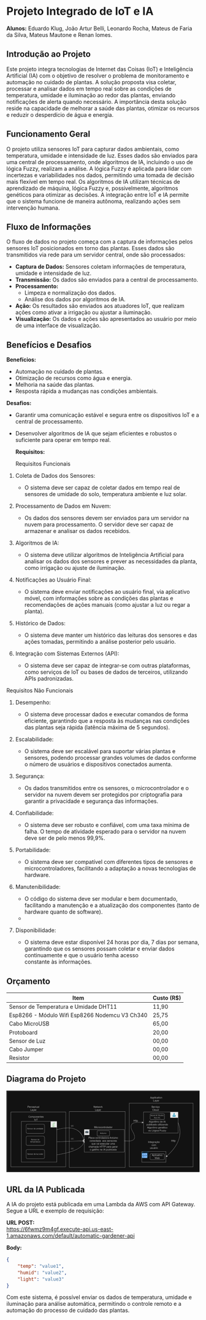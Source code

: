 
# Projeto Integrado de IoT e IA

**Alunos:** Eduardo Klug, João Artur Belli, Leonardo Rocha, Mateus de Faria da Silva, Mateus Mautone e Renan Iomes.

## Introdução ao Projeto
Este projeto integra tecnologias de Internet das Coisas (IoT) e Inteligência Artificial (IA) com o objetivo de resolver o problema de monitoramento e automação no cuidado de plantas. A solução proposta visa coletar, processar e analisar dados em tempo real sobre as condições de temperatura, umidade e iluminação ao redor das plantas, enviando notificações de alerta quando necessário. A importância desta solução reside na capacidade de melhorar a saúde das plantas, otimizar os recursos e reduzir o desperdício de água e energia.

## Funcionamento Geral
O projeto utiliza sensores IoT para capturar dados ambientais, como temperatura, umidade e intensidade de luz. Esses dados são enviados para uma central de processamento, onde algoritmos de IA, incluindo o uso de lógica Fuzzy, realizam a análise. A lógica Fuzzy é aplicada para lidar com incertezas e variabilidades nos dados, permitindo uma tomada de decisão mais flexível em tempo real. Os algoritmos de IA utilizam técnicas de aprendizado de máquina, lógica Fuzzy e, possivelmente, algoritmos genéticos para otimizar as decisões. A integração entre IoT e IA permite que o sistema funcione de maneira autônoma, realizando ações sem intervenção humana.

## Fluxo de Informações
O fluxo de dados no projeto começa com a captura de informações pelos sensores IoT posicionados em torno das plantas. Esses dados são transmitidos via rede para um servidor central, onde são processados:

- **Captura de Dados:** Sensores coletam informações de temperatura, umidade e intensidade de luz.
- **Transmissão:** Os dados são enviados para a central de processamento.
- **Processamento:** 
  - Limpeza e normalização dos dados.
  - Análise dos dados por algoritmos de IA.
- **Ação:** Os resultados são enviados aos atuadores IoT, que realizam ações como ativar a irrigação ou ajustar a iluminação.
- **Visualização:** Os dados e ações são apresentados ao usuário por meio de uma interface de visualização.

## Benefícios e Desafios
**Benefícios:**

- Automação no cuidado de plantas.
- Otimização de recursos como água e energia.
- Melhoria na saúde das plantas.
- Resposta rápida a mudanças nas condições ambientais.

**Desafios:**

- Garantir uma comunicação estável e segura entre os dispositivos IoT e a central de processamento.
- Desenvolver algoritmos de IA que sejam eficientes e robustos o suficiente para operar em tempo real.

  **Requisitos:**

  Requisitos Funcionais

1. Coleta de Dados dos Sensores:
   - O sistema deve ser capaz de coletar dados em tempo real de sensores de umidade do solo, temperatura ambiente e luz solar.

2. Processamento de Dados em Nuvem:
   - Os dados dos sensores devem ser enviados para um servidor na nuvem para processamento. O servidor deve ser capaz de armazenar e analisar os dados recebidos.

3. Algoritmos de IA:
   - O sistema deve utilizar algoritmos de Inteligência Artificial para analisar os dados dos sensores e prever as necessidades da planta, como irrigação ou ajuste de iluminação.

4. Notificações ao Usuário Final:
   - O sistema deve enviar notificações ao usuário final, via aplicativo móvel, com informações sobre as condições das plantas e recomendações de ações manuais (como ajustar a luz ou regar a planta).

5. Histórico de Dados:
   - O sistema deve manter um histórico das leituras dos sensores e das ações tomadas, permitindo a análise posterior pelo usuário.

6. Integração com Sistemas Externos (API):
   - O sistema deve ser capaz de integrar-se com outras plataformas, como serviços de IoT ou bases de dados de terceiros, utilizando APIs padronizadas.



 Requisitos Não Funcionais

1. Desempenho:
   - O sistema deve processar dados e executar comandos de forma eficiente, garantindo que a resposta às mudanças nas condições das plantas seja rápida (latência máxima de 5 segundos).

2. Escalabilidade:
   - O sistema deve ser escalável para suportar várias plantas e sensores, podendo processar grandes volumes de dados conforme o número de usuários e dispositivos conectados aumenta.

3. Segurança:
   - Os dados transmitidos entre os sensores, o microcontrolador e o servidor na nuvem devem ser protegidos por criptografia para garantir a privacidade e segurança das informações.

4. Confiabilidade:
   - O sistema deve ser robusto e confiável, com uma taxa mínima de falha. O tempo de atividade esperado para o servidor na nuvem deve ser de pelo menos 99,9%.

5. Portabilidade:
   - O sistema deve ser compatível com diferentes tipos de sensores e microcontroladores, facilitando a adaptação a novas tecnologias de hardware.

6. Manutenibilidade:
   - O código do sistema deve ser modular e bem documentado, facilitando a manutenção e a atualização dos componentes (tanto de hardware quanto de software).
   - 
7. Disponibilidade:
   - O sistema deve estar disponível 24 horas por dia, 7 dias por semana, garantindo que os sensores possam coletar e enviar dados continuamente e que o usuário tenha acesso constante às informações.

## Orçamento
| Item                                   | Custo (R$) |
|----------------------------------------|------------|
| Sensor de Temperatura e Umidade DHT11  | 11,90      |
| Esp8266 - Módulo Wifi Esp8266 Nodemcu V3 Ch340 | 25,75      |
| Cabo MicroUSB                          | 65,00      |
| Protoboard                             | 20,00      |
| Sensor de Luz                          | 00,00      |
| Cabo Jumper                            | 00,00      |
| Resistor                               | 00,00      |

## Diagrama do Projeto
![Diagrama do Projeto](project_diagram.png)

## URL da IA Publicada
A IA do projeto está publicada em uma Lambda da AWS com API Gateway. Segue a URL e exemplo de requisição:

**URL POST:**  
https://6fwmz9m4gf.execute-api.us-east-1.amazonaws.com/default/automatic-gardener-api

**Body:**  
```json
{
    "temp": "value1",
    "humid": "value2",
    "light": "value3"
}
```

Com este sistema, é possível enviar os dados de temperatura, umidade e iluminação para análise automática, permitindo o controle remoto e a automação do processo de cuidado das plantas.
